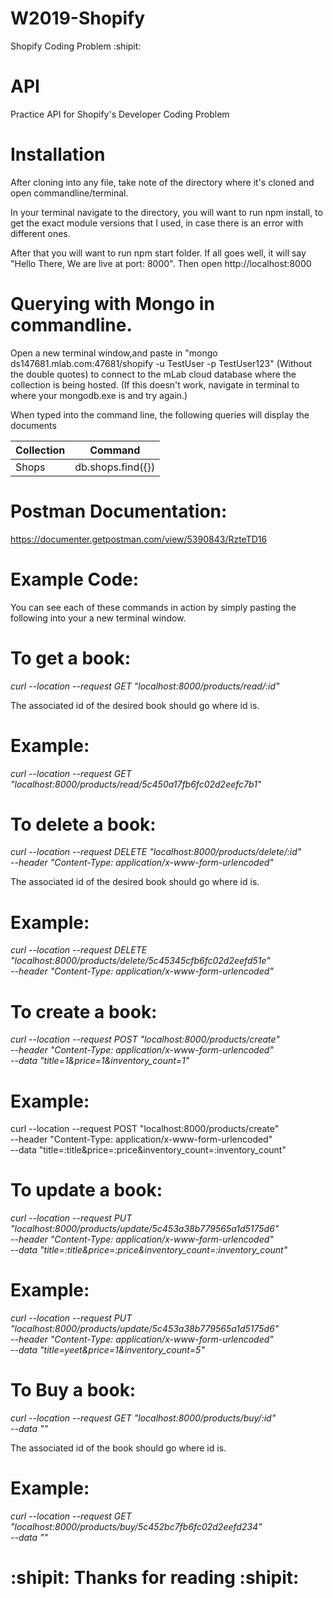 # W2019-Shopify
Shopify Coding Problem
:shipit:

# API
Practice API for Shopify's Developer Coding Problem


# Installation 
After cloning into any file, take note of the directory where it's cloned and open commandline/terminal. 

In your terminal navigate to the directory, you will want to run npm install, to get the exact module versions that I used, in case there is an error with different ones.

After that you will want to run npm start folder. If all goes well, it will say "Hello There, We are live at port: 8000". Then open http://localhost:8000

# Querying with Mongo in commandline. 

Open a new terminal window,and paste in "mongo ds147681.mlab.com:47681/shopify -u TestUser -p TestUser123" (Without the double quotes) to connect to the mLab cloud database where the collection is being hosted. (If this doesn't work, navigate in terminal to where your mongodb.exe is and try again.)

When typed into the command line, the following queries will display the documents

| Collection| Command | 
| ------------- | ------------- | 
| Shops | db.shops.find({}) | 
 
# Postman Documentation:

https://documenter.getpostman.com/view/5390843/RzteTD16

# Example Code:
You can see each of these commands in action by simply pasting the following into your a new terminal window.

# To get a book: 
*curl --location --request GET "localhost:8000/products/read/:id"* 

The associated id of the desired book should go where id is. 

# Example: 
*curl --location --request GET "localhost:8000/products/read/5c450a17fb6fc02d2eefc7b1"*

# To delete a book: 
*curl --location --request DELETE "localhost:8000/products/delete/:id" \
  --header "Content-Type: application/x-www-form-urlencoded"*
  
The associated id of the desired book should go where id is.

# Example: 
*curl --location --request DELETE "localhost:8000/products/delete/5c45345cfb6fc02d2eefd51e" \
  --header "Content-Type: application/x-www-form-urlencoded"*

# To create a book: 

*curl --location --request POST "localhost:8000/products/create" \
  --header "Content-Type: application/x-www-form-urlencoded" \
  --data "title=1&price=1&inventory_count=1"*
  
# Example: 
curl --location --request POST "localhost:8000/products/create" \
  --header "Content-Type: application/x-www-form-urlencoded" \
  --data "title=:title&price=:price&inventory_count=:inventory_count"
 
# To update a book: 

 *curl --location --request PUT "localhost:8000/products/update/5c453a38b779565a1d5175d6" \
  --header "Content-Type: application/x-www-form-urlencoded" \
  --data "title=:title&price=:price&inventory_count=:inventory_count"*
  
# Example:  

*curl --location --request PUT "localhost:8000/products/update/5c453a38b779565a1d5175d6" \
  --header "Content-Type: application/x-www-form-urlencoded" \
  --data "title=yeet&price=1&inventory_count=5"*
  
# To Buy a book: 

*curl --location --request GET "localhost:8000/products/buy/:id" \
  --data ""*

The  associated id of the book should go where id is.

# Example: 

*curl --location --request GET "localhost:8000/products/buy/5c452bc7fb6fc02d2eefd234" \
  --data ""*





# :shipit: Thanks for reading :shipit:
